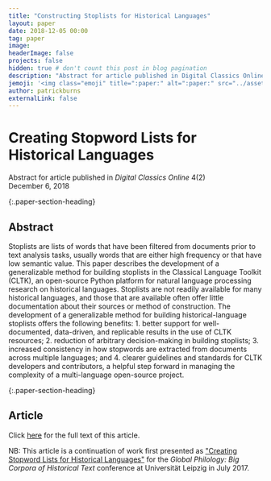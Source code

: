 ```yaml
---
title: "Constructing Stoplists for Historical Languages"
layout: paper
date: 2018-12-05 00:00
tag: paper
image:
headerImage: false
projects: false
hidden: true # don't count this post in blog pagination
description: "Abstract for article published in Digital Classics Online 4(2)"
jemoji: '<img class="emoji" title=":paper:" alt=":paper:" src="../assets/images/paper-icon.png" height="20" width="20" align="absmiddle">'
author: patrickburns
externalLink: false
---
```


# Creating Stopword Lists for Historical Languages
Abstract for article published in *Digital Classics Online* 4(2)  
December 6, 2018

{:.paper-section-heading}
## Abstract
Stoplists are lists of words that have been filtered from documents prior to text analysis tasks, usually words that are either high frequency or that have low semantic value. This paper describes the development of a generalizable method for building stoplists in the Classical Language Toolkit (CLTK), an open-source Python platform for natural language processing research on historical languages. Stoplists are not readily available for many historical languages, and those that are available often offer little documentation about their sources or method of construction. The development of a generalizable method for building historical-language stoplists offers the following benefits: 1. better support for well-documented, data-driven, and replicable results in the use of CLTK resources; 2. reduction of arbitrary decision-making in building stoplists; 3. increased consistency in how stopwords are extracted from documents across multiple languages; and 4. clearer guidelines and standards for CLTK developers and contributors, a helpful step forward in managing the complexity of a multi-language open-source project.

{:.paper-section-heading}
## Article

Click [here](https://journals.ub.uni-heidelberg.de/index.php/dco/article/view/52124) for the full text of this article.

NB: This article is a continuation of work first presented as ["Creating Stopword Lists for Historical Languages"](../creating-stopword-lists) for the *Global Philology: Big Corpora of Historical Text* conference at Universität Leipzig in July 2017.
